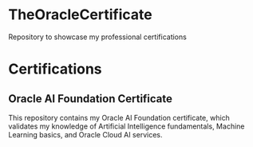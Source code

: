 # TheOracleCertificate
Repository to showcase my professional certifications
# Certifications
## Oracle AI Foundation Certificate
This repository contains my Oracle AI Foundation certificate, which validates my knowledge of Artificial Intelligence fundamentals, Machine Learning basics, and Oracle Cloud AI services.

